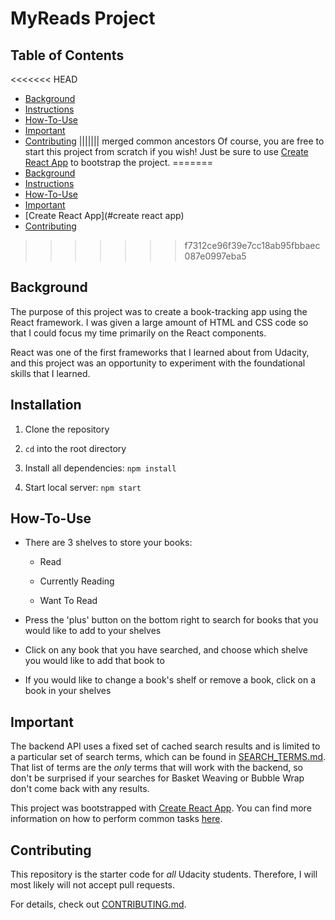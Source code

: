 # MyReads Project

## Table of Contents

<<<<<<< HEAD
* [Background](#background)
* [Instructions](#instructions)
* [How-To-Use](#how-to-use)
* [Important](#important)
* [Contributing](#contributing)
||||||| merged common ancestors
Of course, you are free to start this project from scratch if you wish! Just be sure to use [Create React App](https://github.com/facebookincubator/create-react-app) to bootstrap the project.
=======
* [Background](#background)
* [Instructions](#instructions)
* [How-To-Use](#how-to-use)
* [Important](#important)
* [Create React App](#create react app)
* [Contributing](#contributing)
>>>>>>> f7312ce96f39e7cc18ab95fbbaec087e0997eba5

## Background

The purpose of this project was to create a book-tracking app using the React framework. I was given a large amount of HTML and CSS code so that I could focus my time primarily on the React components.

React was one of the first frameworks that I learned about from Udacity, and this project was an opportunity to experiment with the foundational skills that I learned.

## Installation

1. Clone the repository

2. `cd` into the root directory

3. Install all dependencies: `npm install`

4. Start local server: `npm start`

## How-To-Use

* There are 3 shelves to store your books:

  * Read

  * Currently Reading

  * Want To Read

* Press the 'plus' button on the bottom right to search for books that you would like to add to your shelves

* Click on any book that you have searched, and choose which shelve you would like to add that book to

* If you would like to change a book's shelf or remove a book, click on a book in your shelves

## Important
The backend API uses a fixed set of cached search results and is limited to a particular set of search terms, which can be found in [SEARCH_TERMS.md](SEARCH_TERMS.md). That list of terms are the _only_ terms that will work with the backend, so don't be surprised if your searches for Basket Weaving or Bubble Wrap don't come back with any results.

This project was bootstrapped with [Create React App](https://github.com/facebookincubator/create-react-app). You can find more information on how to perform common tasks [here](https://github.com/facebookincubator/create-react-app/blob/master/packages/react-scripts/template/README.md).

## Contributing

This repository is the starter code for _all_ Udacity students. Therefore, I will most likely will not accept pull requests.

For details, check out [CONTRIBUTING.md](CONTRIBUTING.md).
